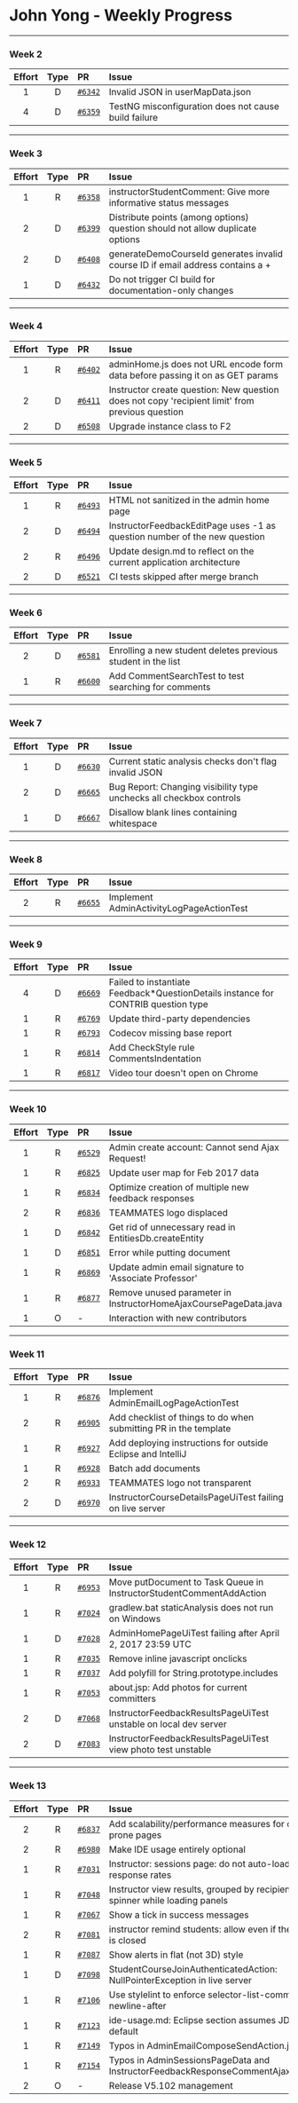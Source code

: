 # John Yong - Weekly Progress

---

### Week 2

|Effort| Type | PR | Issue |
|:---: |:---: |:---|:---   |
|  1   |  D   | [`#6342`](https://github.com/TEAMMATES/teammates/pull/6342) | Invalid JSON in userMapData.json |
|  4   |  D   | [`#6359`](https://github.com/TEAMMATES/teammates/pull/6359) | TestNG misconfiguration does not cause build failure |

---

### Week 3

|Effort| Type | PR | Issue |
|:---: |:---: |:---|:---   |
|  1   |  R   | [`#6358`](https://github.com/TEAMMATES/teammates/pull/6358) | instructorStudentComment: Give more informative status messages |
|  2   |  D   | [`#6399`](https://github.com/TEAMMATES/teammates/pull/6399) | Distribute points (among options) question should not allow duplicate options |
|  2   |  D   | [`#6408`](https://github.com/TEAMMATES/teammates/pull/6408) | generateDemoCourseId generates invalid course ID if email address contains a + |
|  1   |  D   | [`#6432`](https://github.com/TEAMMATES/teammates/pull/6432) | Do not trigger CI build for documentation-only changes |

---

### Week 4

|Effort| Type | PR | Issue |
|:---: |:---: |:---|:---   |
|  1   |  R   | [`#6402`](https://github.com/TEAMMATES/teammates/pull/6402) | adminHome.js does not URL encode form data before passing it on as GET params |
|  2   |  D   | [`#6411`](https://github.com/TEAMMATES/teammates/pull/6411) | Instructor create question: New question does not copy 'recipient limit' from previous question |
|  2   |  D   | [`#6508`](https://github.com/TEAMMATES/teammates/pull/6508) | Upgrade instance class to F2 |

---

### Week 5

|Effort| Type | PR | Issue |
|:---: |:---: |:---|:---   |
|  1   |  R   | [`#6493`](https://github.com/TEAMMATES/teammates/pull/6493) | HTML not sanitized in the admin home page |
|  2   |  D   | [`#6494`](https://github.com/TEAMMATES/teammates/pull/6494) | InstructorFeedbackEditPage uses -1 as question number of the new question |
|  2   |  R   | [`#6496`](https://github.com/TEAMMATES/teammates/pull/6496) | Update design.md to reflect on the current application architecture |
|  2   |  D   | [`#6521`](https://github.com/TEAMMATES/teammates/pull/6521) | CI tests skipped after merge branch |

---

### Week 6

|Effort| Type | PR | Issue |
|:---: |:---: |:---|:---   |
|  2   |  D   | [`#6581`](https://github.com/TEAMMATES/teammates/pull/6581) | Enrolling a new student deletes previous student in the list |
|  1   |  R   | [`#6600`](https://github.com/TEAMMATES/teammates/pull/6600) | Add CommentSearchTest to test searching for comments |

---

### Week 7

|Effort| Type | PR | Issue |
|:---: |:---: |:---|:---   |
|  1   |  D   | [`#6630`](https://github.com/TEAMMATES/teammates/pull/6630) | Current static analysis checks don't flag invalid JSON |
|  2   |  D   | [`#6665`](https://github.com/TEAMMATES/teammates/pull/6665) | Bug Report: Changing visibility type unchecks all checkbox controls |
|  1   |  D   | [`#6667`](https://github.com/TEAMMATES/teammates/pull/6667) | Disallow blank lines containing whitespace |

---

### Week 8

|Effort| Type | PR | Issue |
|:---: |:---: |:---|:---   |
|  2   |  R   | [`#6655`](https://github.com/TEAMMATES/teammates/pull/6655) | Implement AdminActivityLogPageActionTest |

---

### Week 9

|Effort| Type | PR | Issue |
|:---: |:---: |:---|:---   |
|  4   |  D   | [`#6669`](https://github.com/TEAMMATES/teammates/pull/6669) | Failed to instantiate Feedback*QuestionDetails instance for CONTRIB question type |
|  1   |  R   | [`#6769`](https://github.com/TEAMMATES/teammates/pull/6769) | Update third-party dependencies |
|  1   |  R   | [`#6793`](https://github.com/TEAMMATES/teammates/pull/6793) | Codecov missing base report |
|  1   |  R   | [`#6814`](https://github.com/TEAMMATES/teammates/pull/6814) | Add CheckStyle rule CommentsIndentation |
|  1   |  R   | [`#6817`](https://github.com/TEAMMATES/teammates/pull/6817) | Video tour doesn't open on Chrome |

---

### Week 10

|Effort| Type | PR | Issue |
|:---: |:---: |:---|:---   |
|  1   |  R   | [`#6529`](https://github.com/TEAMMATES/teammates/pull/6529) | Admin create account: Cannot send Ajax Request! |
|  1   |  R   | [`#6825`](https://github.com/TEAMMATES/teammates/pull/6825) | Update user map for Feb 2017 data |
|  1   |  R   | [`#6834`](https://github.com/TEAMMATES/teammates/pull/6834) | Optimize creation of multiple new feedback responses |
|  2   |  R   | [`#6836`](https://github.com/TEAMMATES/teammates/pull/6836) | TEAMMATES logo displaced |
|  1   |  D   | [`#6842`](https://github.com/TEAMMATES/teammates/pull/6842) | Get rid of unnecessary read in EntitiesDb.createEntity |
|  1   |  D   | [`#6851`](https://github.com/TEAMMATES/teammates/pull/6851) | Error while putting document |
|  1   |  R   | [`#6869`](https://github.com/TEAMMATES/teammates/pull/6869) | Update admin email signature to 'Associate Professor' |
|  1   |  R   | [`#6877`](https://github.com/TEAMMATES/teammates/pull/6877) | Remove unused parameter in InstructorHomeAjaxCoursePageData.java |
|  1   |  O   | - | Interaction with new contributors

---

### Week 11

|Effort| Type | PR | Issue |
|:---: |:---: |:---|:---   |
|  1   |  R   | [`#6876`](https://github.com/TEAMMATES/teammates/pull/6876) | Implement AdminEmailLogPageActionTest |
|  2   |  R   | [`#6905`](https://github.com/TEAMMATES/teammates/pull/6905) | Add checklist of things to do when submitting PR in the template |
|  1   |  R   | [`#6927`](https://github.com/TEAMMATES/teammates/pull/6927) | Add deploying instructions for outside Eclipse and IntelliJ |
|  1   |  R   | [`#6928`](https://github.com/TEAMMATES/teammates/pull/6928) | Batch add documents |
|  2   |  R   | [`#6933`](https://github.com/TEAMMATES/teammates/pull/6933) | TEAMMATES logo not transparent |
|  2   |  D   | [`#6970`](https://github.com/TEAMMATES/teammates/pull/6970) | InstructorCourseDetailsPageUiTest failing on live server |

---

### Week 12

|Effort| Type | PR | Issue |
|:---: |:---: |:---|:---   |
|  1   |  R   | [`#6953`](https://github.com/TEAMMATES/teammates/pull/6953) | Move putDocument to Task Queue in InstructorStudentCommentAddAction |
|  1   |  R   | [`#7024`](https://github.com/TEAMMATES/teammates/pull/7024) | gradlew.bat staticAnalysis does not run on Windows |
|  1   |  D   | [`#7028`](https://github.com/TEAMMATES/teammates/pull/7028) | AdminHomePageUiTest failing after April 2, 2017 23:59 UTC |
|  1   |  R   | [`#7035`](https://github.com/TEAMMATES/teammates/pull/7035) | Remove inline javascript onclicks |
|  1   |  R   | [`#7037`](https://github.com/TEAMMATES/teammates/pull/7037) | Add polyfill for String.prototype.includes |
|  1   |  R   | [`#7053`](https://github.com/TEAMMATES/teammates/pull/7053) | about.jsp: Add photos for current committers |
|  2   |  D   | [`#7068`](https://github.com/TEAMMATES/teammates/pull/7068) | InstructorFeedbackResultsPageUiTest unstable on local dev server |
|  2   |  D   | [`#7083`](https://github.com/TEAMMATES/teammates/pull/7083) | InstructorFeedbackResultsPageUiTest view photo test unstable |

---

### Week 13

|Effort| Type | PR | Issue |
|:---: |:---: |:---|:---   |
|  2   |  R   | [`#6837`](https://github.com/TEAMMATES/teammates/pull/6837) | Add scalability/performance measures for overload-prone pages |
|  2   |  R   | [`#6980`](https://github.com/TEAMMATES/teammates/pull/6980) | Make IDE usage entirely optional |
|  1   |  R   | [`#7031`](https://github.com/TEAMMATES/teammates/pull/7031) | Instructor: sessions page: do not auto-load response rates |
|  1   |  R   | [`#7048`](https://github.com/TEAMMATES/teammates/pull/7048) | Instructor view results, grouped by recipient: show spinner while loading panels |
|  1   |  R   | [`#7067`](https://github.com/TEAMMATES/teammates/pull/7067) | Show a tick in success messages |
|  2   |  R   | [`#7081`](https://github.com/TEAMMATES/teammates/pull/7081) | instructor remind students: allow even if the session is closed |
|  1   |  R   | [`#7087`](https://github.com/TEAMMATES/teammates/pull/7087) | Show alerts in flat (not 3D) style |
|  1   |  D   | [`#7098`](https://github.com/TEAMMATES/teammates/pull/7098) | StudentCourseJoinAuthenticatedAction: NullPointerException in live server |
|  1   |  R   | [`#7106`](https://github.com/TEAMMATES/teammates/pull/7106) | Use stylelint to enforce selector-list-comma-newline-after |
|  1   |  R   | [`#7123`](https://github.com/TEAMMATES/teammates/pull/7123) | ide-usage.md: Eclipse section assumes JDK 1.7 default |
|  1   |  R   | [`#7149`](https://github.com/TEAMMATES/teammates/pull/7149) | Typos in AdminEmailComposeSendAction.java |
|  1   |  R   | [`#7154`](https://github.com/TEAMMATES/teammates/pull/7154) | Typos in AdminSessionsPageData and InstructorFeedbackResponseCommentAjaxPageData |
|  2   |  O   | - | Release V5.102 management
